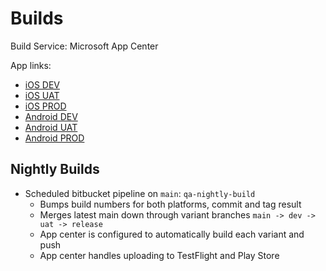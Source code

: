 # Builds

Build Service: Microsoft App Center

App links:
- [iOS DEV](https://appcenter.ms/orgs/ClearSpend/apps/ClearSpend-iOS-DEV)
- [iOS UAT](https://appcenter.ms/orgs/ClearSpend/apps/ClearSpend-iOS-UAT)
- [iOS PROD](https://appcenter.ms/orgs/ClearSpend/apps/ClearSpend-iOS-PROD)
- [Android DEV](https://appcenter.ms/orgs/ClearSpend/apps/ClearSpend-Android-DEV)
- [Android UAT](https://appcenter.ms/orgs/ClearSpend/apps/ClearSpend-Android-UAT)
- [Android PROD](https://appcenter.ms/orgs/ClearSpend/apps/ClearSpend-Android-PROD)

## Nightly Builds
- Scheduled bitbucket pipeline on `main`: `qa-nightly-build`
  - Bumps build numbers for both platforms, commit and tag result
  - Merges latest main down through variant branches `main -> dev -> uat -> release`
  - App center is configured to automatically build each variant and push
  - App center handles uploading to TestFlight and Play Store
